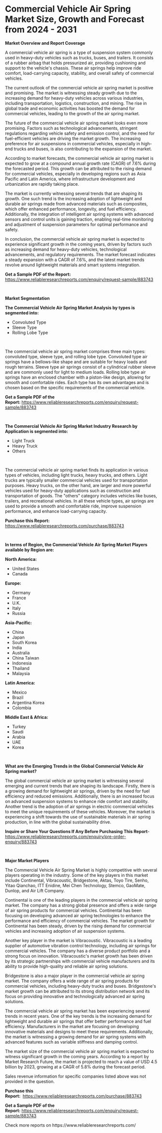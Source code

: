 <p><h1>Commercial Vehicle Air Spring Market Size, Growth and Forecast from 2024 - 2031</h1></p><p><strong>Market Overview and Report Coverage</strong></p>
<p><p>A commercial vehicle air spring is a type of suspension system commonly used in heavy-duty vehicles such as trucks, buses, and trailers. It consists of a rubber airbag that holds pressurized air, providing cushioning and support to the vehicle's chassis. These air springs help improve ride comfort, load-carrying capacity, stability, and overall safety of commercial vehicles.</p><p>The current outlook of the commercial vehicle air spring market is positive and promising. The market is witnessing steady growth due to the increasing demand for heavy-duty vehicles across various industries, including transportation, logistics, construction, and mining. The rise in global trade and economic activities has boosted the demand for commercial vehicles, leading to the growth of the air spring market.</p><p>The future of the commercial vehicle air spring market looks even more promising. Factors such as technological advancements, stringent regulations regarding vehicle safety and emission control, and the need for fuel-efficient vehicles are driving the market growth. The increasing preference for air suspensions in commercial vehicles, especially in high-end trucks and buses, is also contributing to the expansion of the market.</p><p>According to market forecasts, the commercial vehicle air spring market is expected to grow at a compound annual growth rate (CAGR) of 7.6% during the forecasted period. This growth can be attributed to the rising demand for commercial vehicles, especially in developing regions such as Asia Pacific and Latin America, where infrastructure development and urbanization are rapidly taking place.</p><p>The market is currently witnessing several trends that are shaping its growth. One such trend is the increasing adoption of lightweight and durable air springs made from advanced materials such as composites, which offer enhanced performance, longevity, and fuel efficiency. Additionally, the integration of intelligent air spring systems with advanced sensors and control units is gaining traction, enabling real-time monitoring and adjustment of suspension parameters for optimal performance and safety.</p><p>In conclusion, the commercial vehicle air spring market is expected to experience significant growth in the coming years, driven by factors such as increasing demand for heavy-duty vehicles, technological advancements, and regulatory requirements. The market forecast indicates a steady expansion with a CAGR of 7.6%, and the latest market trends revolve around lightweight materials and smart systems integration.</p></p>
<p><strong>Get a Sample PDF of the Report:</strong> <a href="https://www.reliableresearchreports.com/enquiry/request-sample/883743">https://www.reliableresearchreports.com/enquiry/request-sample/883743</a></p>
<p>&nbsp;</p>
<p><strong>Market Segmentation</strong></p>
<p><strong>The Commercial Vehicle Air Spring Market Analysis by types is segmented into:</strong></p>
<p><ul><li>Convoluted Type</li><li>Sleeve Type</li><li>Rolling Lobe Type</li></ul></p>
<p>&nbsp;</p>
<p><p>The commercial vehicle air spring market comprises three main types: convoluted type, sleeve type, and rolling lobe type. Convoluted type air springs have a bellows-like shape and are suitable for heavy loads and rough terrains. Sleeve type air springs consist of a cylindrical rubber sleeve and are commonly used for light to medium loads. Rolling lobe type air springs have an enclosed chamber with a piston-like design, allowing for smooth and comfortable rides. Each type has its own advantages and is chosen based on the specific requirements of the commercial vehicle.</p></p>
<p><strong>Get a Sample PDF of the Report:</strong>&nbsp;<a href="https://www.reliableresearchreports.com/enquiry/request-sample/883743">https://www.reliableresearchreports.com/enquiry/request-sample/883743</a></p>
<p>&nbsp;</p>
<p><strong>The Commercial Vehicle Air Spring Market Industry Research by Application is segmented into:</strong></p>
<p><ul><li>Light Truck</li><li>Heavy Truck</li><li>Others</li></ul></p>
<p>&nbsp;</p>
<p><p>The commercial vehicle air spring market finds its application in various types of vehicles, including light trucks, heavy trucks, and others. Light trucks are typically smaller commercial vehicles used for transportation purposes. Heavy trucks, on the other hand, are larger and more powerful vehicles used for heavy-duty applications such as construction and transportation of goods. The "others" category includes vehicles like buses, trailers, and recreational vehicles. In all these vehicle types, air springs are used to provide a smooth and comfortable ride, improve suspension performance, and enhance load-carrying capacity.</p></p>
<p><strong>Purchase this Report:</strong>&nbsp; <a href="https://www.reliableresearchreports.com/purchase/883743">https://www.reliableresearchreports.com/purchase/883743</a></p>
<p>&nbsp;</p>
<p><strong>In terms of Region, the Commercial Vehicle Air Spring Market Players available by Region are:</strong></p>
<p>
    <p> <strong> North America: </strong>
        <ul>
            <li>United States</li>
            <li>Canada</li>
        </ul>
        </p> 
    <p> <strong> Europe: </strong>
        <ul>
            <li>Germany</li>
            <li>France</li>
            <li>U.K.</li>
            <li>Italy</li>
            <li>Russia</li>
        </ul>
        </p> 
    <p> <strong> Asia-Pacific: </strong>
        <ul>
            <li>China</li>
            <li>Japan</li>
            <li>South Korea</li>
            <li>India</li>
            <li>Australia</li>
            <li>China Taiwan</li>
            <li>Indonesia</li>
            <li>Thailand</li>
            <li>Malaysia</li>
        </ul>
        </p> 
    <p> <strong> Latin America: </strong>
        <ul>
            <li>Mexico</li>
            <li>Brazil</li>
            <li>Argentina Korea</li>
            <li>Colombia</li>
        </ul>
        </p> 
    <p> <strong> Middle East & Africa: </strong>
        <ul>
            <li>Turkey</li>
            <li>Saudi</li>
            <li>Arabia</li>
            <li>UAE</li>
            <li>Korea</li>
        </ul>
    </p>
    </p>
<p>&nbsp;</p>
<p><strong>What are the Emerging Trends in the Global Commercial Vehicle Air Spring market?</strong></p>
<p><p>The global commercial vehicle air spring market is witnessing several emerging and current trends that are shaping its landscape. Firstly, there is a growing demand for lightweight air springs, driven by the need for fuel efficiency and reduced emissions. Additionally, there is an increased focus on advanced suspension systems to enhance ride comfort and stability. Another trend is the adoption of air springs in electric commercial vehicles to meet the unique requirements of these vehicles. Moreover, the market is experiencing a shift towards the use of sustainable materials in air spring production, in line with the global sustainability drive.</p></p>
<p><strong>Inquire or Share Your Questions If Any Before Purchasing This Report</strong>- <a href="https://www.reliableresearchreports.com/enquiry/pre-order-enquiry/883743">https://www.reliableresearchreports.com/enquiry/pre-order-enquiry/883743</a></p>
<p>&nbsp;</p>
<p><strong>Major Market Players</strong></p>
<p><p>The Commercial Vehicle Air Spring Market is highly competitive with several players operating in the industry. Some of the key players in this market include Continental, Vibracoustic, Bridgestone, Aktas, Toyo Tire, Senho, Yitao Qianchao, ITT Enidine, Mei Chen Technology, Stemco, GaoMate, Dunlop, and Air Lift Company. </p><p>Continental is one of the leading players in the commercial vehicle air spring market. The company has a strong global presence and offers a wide range of air spring products for commercial vehicles. Continental has been focusing on developing advanced air spring technologies to enhance the performance and efficiency of commercial vehicles. The market growth for Continental has been steady, driven by the rising demand for commercial vehicles and increasing adoption of air suspension systems. </p><p>Another key player in the market is Vibracoustic. Vibracoustic is a leading supplier of automotive vibration control technology, including air springs for commercial vehicles. The company has a diverse product portfolio and a strong focus on innovation. Vibracoustic's market growth has been driven by its strategic partnerships with commercial vehicle manufacturers and its ability to provide high-quality and reliable air spring solutions. </p><p>Bridgestone is also a major player in the commercial vehicle air spring market. The company offers a wide range of air spring products for commercial vehicles, including heavy-duty trucks and buses. Bridgestone's market growth can be attributed to its strong distribution network and its focus on providing innovative and technologically advanced air spring solutions. </p><p>The commercial vehicle air spring market has been experiencing several trends in recent years. One of the key trends is the increasing demand for lightweight and durable air springs that offer better performance and fuel efficiency. Manufacturers in the market are focusing on developing innovative materials and designs to meet these requirements. Additionally, the market is witnessing a growing demand for air spring systems with advanced features such as variable stiffness and damping control.</p><p>The market size of the commercial vehicle air spring market is expected to witness significant growth in the coming years. According to a report by Market Research Future, the market is projected to reach a value of USD 4.5 billion by 2023, growing at a CAGR of 5.8% during the forecast period.</p><p>Sales revenue information for specific companies listed above was not provided in the question.</p></p>
<p><strong>Purchase this Report:</strong>&nbsp;&nbsp;<a href="https://www.reliableresearchreports.com/purchase/883743">https://www.reliableresearchreports.com/purchase/883743</a></p>
<p></p>
<p><strong>Get a Sample PDF of the Report:</strong>&nbsp;<a href="https://www.reliableresearchreports.com/enquiry/request-sample/883743">https://www.reliableresearchreports.com/enquiry/request-sample/883743</a></p>
<p>Check more reports on https://www.reliableresearchreports.com/</p>